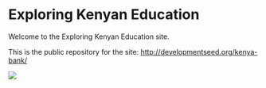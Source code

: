 # Exploring Kenyan Education

Welcome to the Exploring Kenyan Education site. 

This is the public repository for the site: <http://developmentseed.org/kenya-bank/>

![](https://github.com/developmentseed/kenya-bank/raw/gh-pages/img/kenya-front.png)
